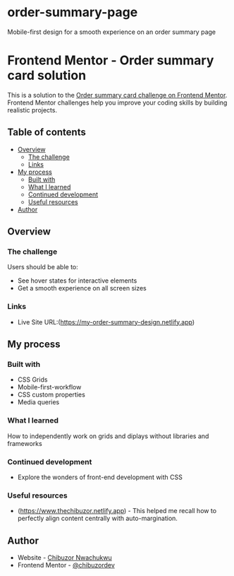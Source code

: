# order-summary-page
Mobile-first design for a smooth experience on an order summary page
# Frontend Mentor - Order summary card solution

This is a solution to the [Order summary card challenge on Frontend Mentor](https://www.frontendmentor.io/challenges/order-summary-component-QlPmajDUj). Frontend Mentor challenges help you improve your coding skills by building realistic projects. 

## Table of contents

- [Overview](#overview)
  - [The challenge](#the-challenge)
  - [Links](#links)
- [My process](#my-process)
  - [Built with](#built-with)
  - [What I learned](#what-i-learned)
  - [Continued development](#continued-development)
  - [Useful resources](#useful-resources)
- [Author](#author)


## Overview

### The challenge

Users should be able to:

- See hover states for interactive elements
- Get a smooth experience on all screen sizes

### Links

- Live Site URL:(https://my-order-summary-design.netlify.app)

## My process

### Built with
- CSS Grids 
- Mobile-first-workflow
- CSS custom properties
- Media queries


### What I learned
How to independently work on grids and diplays without libraries and frameworks


### Continued development

- Explore the wonders of front-end development with CSS

### Useful resources

- (https://www.thechibuzor.netlify.app) - This helped me recall how to perfectly align content centrally with auto-margination.

## Author

- Website - [Chibuzor Nwachukwu](https://www.thechibuzor.netlify.app)
- Frontend Mentor - [@chibuzordev](https://www.frontendmentor.io/profile/chibuzordev)

